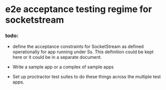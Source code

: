 


# e2e acceptance testing regime for socketstream


### todo:

- define the acceptance constraints for SocketStream as defined operationally for app running under Ss. This definition could be kept here or it could be in a separate document.

- Write a sample app or a complex of sample apps

- Set up proctractor test suites to do these things across the multiple test apps.